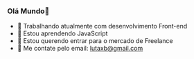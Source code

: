 ### Olá Mundo👋

- 🔭 Trabalhando atualmente com desenvolvimento Front-end
- 🌱 Estou aprendendo JavaScript
- 👯 Estou querendo entrar para o mercado de Freelance
- 💬 Me contate pelo email: lutaxb@gmail.com
